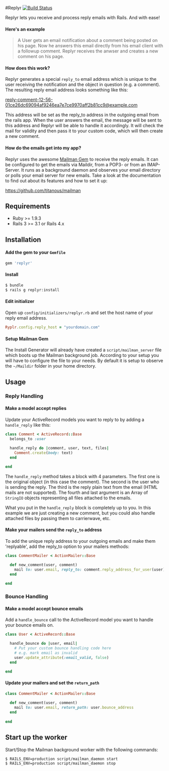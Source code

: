 #Replyr [![Build Status](https://travis-ci.org/wursttheke/replyr.png?branch=master)](https://travis-ci.org/wursttheke/replyr)

Replyr lets you receive and process reply emails with Rails. And with ease!

#### Here's an example

> A User gets an email notification about a comment being posted on his page. Now he answers this email directly from his email client with a followup comment. Replyr receives the anwser and creates a new comment on his page.

#### How does this work?

Replyr generates a special `reply_to` email address which is unique to the user receiving the notification and the object in question (e.g. a comment). The resulting reply email address looks something like this:

reply-comment-12-56-01ce26dc69094af9246ea7e7ce9970aff2b81cc9@example.com

This address will be set as the reply_to address in the outgoing email from the rails app. When the user answers the email, the message will be sent to this address and Replyr will be able to handle it accordingly. It will check the mail for validity and then pass it to your custom code, which will then create a new comment.

#### How do the emails get into my app?

Replyr uses the awesome [Mailman Gem](https://github.com/titanous/mailman) to receive the reply emails. It can be configured to get the emails via Maildir, from a POP3- or from an IMAP-Server. It runs as a background daemon and observes your email directory or polls your email server for new emails. Take a look at the documentation to find out about its features and how to set it up:

https://github.com/titanous/mailman

## Requirements

  - Ruby >= 1.9.3
  - Rails 3 >= 3.1 or Rails 4.x

## Installation

#### Add the gem to your `Gemfile`

```ruby
gem 'replyr'
```

#### Install

```bash
$ bundle
$ rails g replyr:install
```

#### Edit initializer 

Open up `config/initializers/replyr.rb` and set the host name of your reply email address.

```ruby
Ryplr.config.reply_host = "yourdomain.com"
```

#### Setup Mailman Gem

The Install Generator will already have created a `script/mailman_server` file which boots up the Mailman background job. According to your setup you will have to configure the file to your needs. By default it is setup to observe the `~/Maildir` folder in your home directory.

## Usage

### Reply Handling

#### Make a model accept replies

Update your ActiveRecord models you want to reply to by adding a `handle_reply` like this:

```ruby
class Comment < ActiveRecord::Base
  belongs_to :user
  
  handle_reply do |comment, user, text, files|
    Comment.create(body: text)
  end

end
```

The `handle_reply` method takes a block with 4 parameters. The first one is the original object (in this case the comment). The second is the user who is sending the reply. The third is the reply plain text from the email (HTML mails are not supported). The fourth and last argument is an Array of `StringIO` objects representing all files attached to the emails.

What you put in the `handle_reply` block is completely up to you. In this example we are just creating a new comment, but you could also handle attached files by passing them to carrierwave, etc.

#### Make your mailers send the `reply_to` address

To add the unique reply address to your outgoing emails and make them 'replyable', add the reply_to option to your mailers methods:

```ruby
class CommentMailer < ActionMailer::Base

  def new_comment(user, comment)
    mail to: user.email, reply_to: comment.reply_address_for_user(user)
  end
  
end
```

### Bounce Handling

#### Make a model accept bounce emails

Add a `handle_bounce` call to the ActiveRecord model you want to handle your bounce emails on.

```ruby
class User < ActiveRecord::Base

  handle_bounce do |user, email|
    # Put your custom bounce handling code here
    # e.g. mark email as invalid
    user.update_attribute(:email_valid, false)
  end

end
```

#### Update your mailers and set the `return_path`

```ruby
class CommentMailer < ActionMailer::Base
  
  def new_comment(user, comment)
    mail to: user.email, return_path: user.bounce_address
  end
  
end
```


## Start up the worker

Start/Stop the Mailman background worker with the following commands:

```bash
$ RAILS_ENV=production script/mailman_daemon start
$ RAILS_ENV=production script/mailman_daemon stop
```
